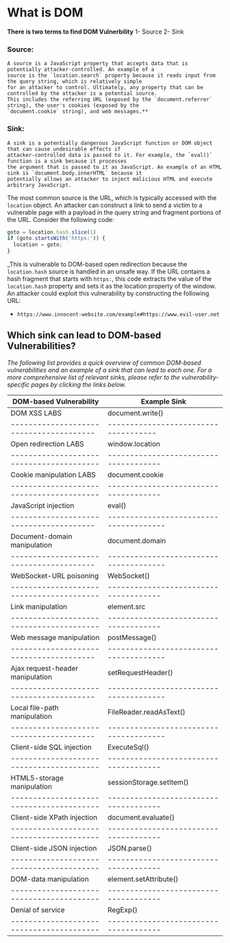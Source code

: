 # What is DOM 

**There is two terms to find DOM Vulnerbility**
  1- Source
  2- Sink
 
### Source:
 ```
 A source is a JavaScript property that accepts data that is potentially attacker-controlled. An example of a 
 source is the `location.search` property because it reads input from the query string, which is relatively simple 
 for an attacker to control. Ultimately, any property that can be controlled by the attacker is a potential source. 
 This includes the referring URL (exposed by the `document.referrer` string), the user's cookies (exposed by the 
 `document.cookie` string), and web messages.**
 ```
### Sink: 
  ```
  A sink is a potentially dangerous JavaScript function or DOM object that can cause undesirable effects if 
  attacker-controlled data is passed to it. For example, the `eval()` function is a sink because it processes 
  the argument that is passed to it as JavaScript. An example of an HTML sink is `document.body.innerHTML` because it
  potentially allows an attacker to inject malicious HTML and execute arbitrary JavaScript.
  ```
The most common source is the URL, which is typically accessed with the `location` object. An attacker can construct a link to send a victim to a vulnerable page with a payload in the query string and fragment portions of the URL. Consider the following code:
```js
goto = location.hash.slice(1)
if (goto.startsWith('https:')) {
  location = goto;
}
```
_This is vulnerable to DOM-based open redirection because the `location.hash` source is handled in an unsafe way. If the URL contains a hash fragment that starts with `https:`, this code extracts the value of the `location.hash` property and sets it as the location property of the window. An attacker could exploit this vulnerability by constructing the following URL:
 - ``https://www.innocent-website.com/example#https://www.evil-user.net``
 
 ## Which sink can lead to DOM-based Vulnerabilities?
 
 _The following list provides a quick overview of common DOM-based vulnerabilities and an example of a sink that can lead to each one. For a more comprehensive list of relevant sinks, please refer to the vulnerability-specific pages by clicking the links below._
 
 |  DOM-based Vulnerability               |      Example Sink                 |
 | ---------------------------------------|--------------------------------------|
 |  DOM XSS LABS                          |       document.write()            |
 | ---------------------------------------|------------------------------------|
 |  Open redirection LABS	                 |       window.location              |
 | ----------------------------------------|-------------------------------------|
 |  Cookie manipulation LABS	               |       document.cookie            |  
 | ----------------------------------------|-------------------------------------|
 |  JavaScript injection                    |       eval()                      |
 |  ---------------------------------------|--------------------------------------|
 | Document-domain manipulation	         |       document.domain                |
 | ---------------------------------------|--------------------------------------|
 |  WebSocket-URL poisoning	               |       WebSocket()                  |
 | ----------------------------------------|-------------------------------------   |
 |  Link manipulation	                     |       element.src                   |
 | ----------------------------------------|------------------------------------- |
 | Web message manipulation	             |       postMessage()                  |  
 |  ---------------------------------------|-------------------------------------- | 
 |  Ajax request-header manipulation	     |       setRequestHeader()            |
 |  ---------------------------------------|--------------------------------------  |
 |  Local file-path manipulation	         |       FileReader.readAsText()       |
 |  ---------------------------------------|-------------------------------------- |
 |  Client-side SQL injection	             |       ExecuteSql()                 |
 | ----------------------------------------|-------------------------------------|
 |  HTML5-storage manipulation	           |       sessionStorage.setItem()     |  
 | ----------------------------------------|-------------------------------------|
 |  Client-side XPath injection	           |       document.evaluate()          |
 | ----------------------------------------|-------------------------------------|
 |  Client-side JSON injection	           |       JSON.parse()                 |
 | ----------------------------------------|------------------------------------- |
 |  DOM-data manipulation	                 |       element.setAttribute()       |  
 | ----------------------------------------|-------------------------------------|
 |  Denial of service	                     |       RegExp()                     |
 | ----------------------------------------|-------------------------------------|

